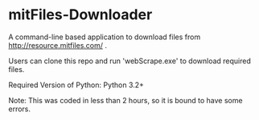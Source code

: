 # mitFiles-Downloader
A command-line based application to download files from http://resource.mitfiles.com/ .

Users can clone this repo and run 'webScrape.exe' to download required files.

Required Version of Python: Python 3.2+

Note: This was coded in less than 2 hours, so it is bound to have some errors.
